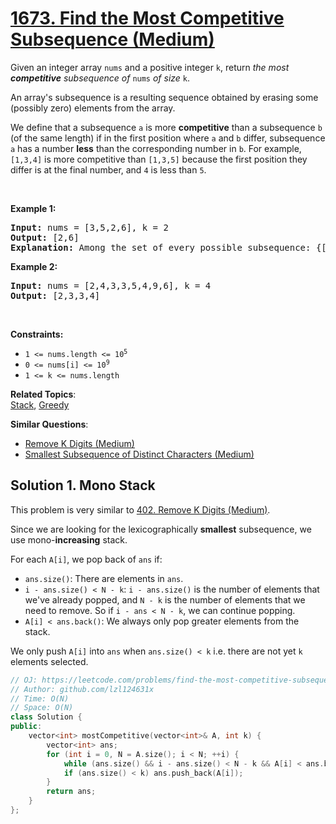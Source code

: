 # [1673. Find the Most Competitive Subsequence (Medium)](https://leetcode.com/problems/find-the-most-competitive-subsequence/)

<p>Given an integer array <code>nums</code> and a positive integer <code>k</code>, return <em>the most<strong> competitive</strong> subsequence of </em><code>nums</code> <em>of size </em><code>k</code>.</p>

<p>An array's subsequence is a resulting sequence obtained by erasing some (possibly zero) elements from the array.</p>

<p>We define that a subsequence <code>a</code> is more <strong>competitive</strong> than a subsequence <code>b</code> (of the same length) if in the first position where <code>a</code> and <code>b</code> differ, subsequence <code>a</code> has a number <strong>less</strong> than the corresponding number in <code>b</code>. For example, <code>[1,3,4]</code> is more competitive than <code>[1,3,5]</code> because the first position they differ is at the final number, and <code>4</code> is less than <code>5</code>.</p>

<p>&nbsp;</p>
<p><strong>Example 1:</strong></p>

<pre><strong>Input:</strong> nums = [3,5,2,6], k = 2
<strong>Output:</strong> [2,6]
<strong>Explanation:</strong> Among the set of every possible subsequence: {[3,5], [3,2], [3,6], [5,2], [5,6], [2,6]}, [2,6] is the most competitive.
</pre>

<p><strong>Example 2:</strong></p>

<pre><strong>Input:</strong> nums = [2,4,3,3,5,4,9,6], k = 4
<strong>Output:</strong> [2,3,3,4]
</pre>

<p>&nbsp;</p>
<p><strong>Constraints:</strong></p>

<ul>
	<li><code>1 &lt;= nums.length &lt;= 10<sup>5</sup></code></li>
	<li><code>0 &lt;= nums[i] &lt;= 10<sup>9</sup></code></li>
	<li><code>1 &lt;= k &lt;= nums.length</code></li>
</ul>


**Related Topics**:  
[Stack](https://leetcode.com/tag/stack/), [Greedy](https://leetcode.com/tag/greedy/)

**Similar Questions**:
* [Remove K Digits (Medium)](https://leetcode.com/problems/remove-k-digits/)
* [Smallest Subsequence of Distinct Characters (Medium)](https://leetcode.com/problems/smallest-subsequence-of-distinct-characters/)

## Solution 1. Mono Stack

This problem is very similar to [402. Remove K Digits (Medium)](https://leetcode.com/problems/remove-k-digits/).

Since we are looking for the lexicographically **smallest** subsequence, we use mono-**increasing** stack.

For each `A[i]`, we pop back of `ans` if:
* `ans.size()`: There are elements in `ans`.
* `i - ans.size() < N - k`: `i - ans.size()` is the number of elements that we've already popped, and `N - k` is the number of elements that we need to remove. So if `i - ans < N - k`, we can continue popping.
* `A[i] < ans.back()`: We always only pop greater elements from the stack.

We only push `A[i]` into `ans` when `ans.size() < k` i.e. there are not yet `k` elements selected.

```cpp
// OJ: https://leetcode.com/problems/find-the-most-competitive-subsequence/
// Author: github.com/lzl124631x
// Time: O(N)
// Space: O(N)
class Solution {
public:
    vector<int> mostCompetitive(vector<int>& A, int k) {
        vector<int> ans;
        for (int i = 0, N = A.size(); i < N; ++i) {
            while (ans.size() && i - ans.size() < N - k && A[i] < ans.back()) ans.pop_back();
            if (ans.size() < k) ans.push_back(A[i]);
        }
        return ans;
    }
};
```